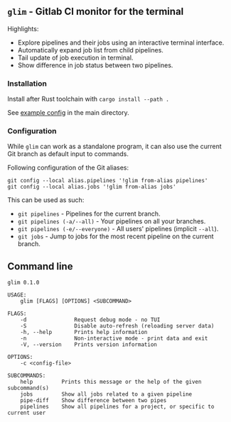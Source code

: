 ## `glim` - Gitlab CI monitor for the terminal

Highlights:

* Explore pipelines and their jobs using an interactive terminal interface.
* Automatically expand job list from child pipelines.
* Tail update of job execution in terminal.
* Show difference in job status between two pipelines.


### Installation

Install after Rust toolchain with `cargo install --path .`

See [example config](example-config.toml) in the main directory.


### Configuration

While `glim` can work as a standalone program, it can also use the current Git
branch as default input to commands.

Following configuration of the Git aliases:

```
git config --local alias.pipelines '!glim from-alias pipelines'
git config --local alias.jobs '!glim from-alias jobs'
```


This can be used as such:

* `git pipelines` - Pipelines for the current branch.
* `git pipelines (-a/--all)` - Your pipelines on all your branches.
* `git pipelines (-e/--everyone)` - All users' pipelines (implicit `--all`).
* `git jobs` - Jump to jobs for the most recent pipeline on the current branch.


## Command line

```
glim 0.1.0

USAGE:
    glim [FLAGS] [OPTIONS] <SUBCOMMAND>

FLAGS:
    -d               Request debug mode - no TUI
    -S               Disable auto-refresh (reloading server data)
    -h, --help       Prints help information
    -n               Non-interactive mode - print data and exit
    -V, --version    Prints version information

OPTIONS:
    -c <config-file>

SUBCOMMANDS:
    help         Prints this message or the help of the given subcommand(s)
    jobs         Show all jobs related to a given pipeline
    pipe-diff    Show difference between two pipes
    pipelines    Show all pipelines for a project, or specific to current user
```
